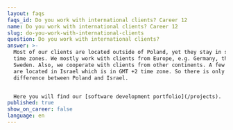 ```yaml
---
layout: faqs
faqs_id: Do you work with international clients? Career 12
name: Do you work with international clients? Career 12
slug: do-you-work-with-international-clients
question: Do you work with international clients?
answer: >-
  Most of our clients are located outside of Poland, yet they stay in similar
  time zones. We mostly work with clients from Europe, e.g. Germany, the UK, and
  Sweden. Also, we cooperate with clients from other continents. A few of them
  are located in Israel which is in GMT +2 time zone. So there is only a 1-hour
  difference between Poland and Israel.


  Here you will find our [software development portfolio](/projects).
published: true
show_on_career: false
language: en
---
```

